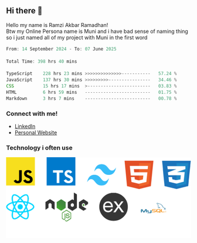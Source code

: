 ## Hi there 👋
Hello my name is Ramzi Akbar Ramadhan!\
Btw my Online Persona name is Muni and i have bad sense of naming thing so i just named all of my project with Muni in the first word
<!--START_SECTION:Muni-->

```Javascript
From: 14 September 2024 - To: 07 June 2025

Total Time: 398 hrs 40 mins

TypeScript    228 hrs 23 mins >>>>>>>>>>>>>>-----------   57.24 %
JavaScript    137 hrs 30 mins >>>>>>>>>----------------   34.46 %
CSS           15 hrs 17 mins  >------------------------   03.83 %
HTML          6 hrs 59 mins   -------------------------   01.75 %
Markdown      3 hrs 7 mins    -------------------------   00.78 %
```

<!--END_SECTION:Muni-->
### Connect with me!
* [LinkedIn](https://www.linkedin.com/in/ramzi-akbar-ramadhan-b8b05a243/)
* [Personal Website](https://www.muniporto.my.id/)
### Technology i often use
![Technology List](assets/techlist.png)
